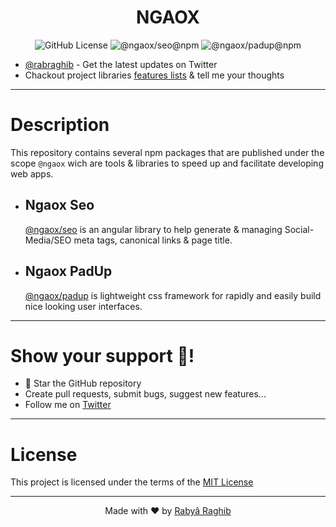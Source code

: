 <h1 align="center">NGAOX</h1>

<p align="center"> 
    <img src="https://img.shields.io/github/license/chaospad/ngaox?style=flat-square" alt="GitHub License"/>
    <img alt="@ngaox/seo@npm" src="https://img.shields.io/npm/v/@ngaox/seo?label=@ngaox/seo&logo=npm&logoColor=red&style=flat-square">
    <img alt="@ngaox/padup@npm" src="https://img.shields.io/npm/v/@ngaox/padup?label=@ngaox/padup&logo=npm&logoColor=red&style=flat-square">
</p>

- [@rabraghib](https://twitter.com/rabraghib) - Get the latest updates on Twitter
- Chackout project libraries [features lists](https://github.com/rabraghib/ngaox/issues/1) & tell me your thoughts

---

# Description

This repository contains several npm packages that are published under the scope `@ngaox` wich are tools & libraries to speed up and facilitate developing web apps.

- ## Ngaox Seo

  [@ngaox/seo](projects/seo#readme) is an angular library to help generate & managing Social-Media/SEO meta tags, canonical links & page title.

- ## Ngaox PadUp
  [@ngaox/padup](projects/padup#readme) is lightweight css framework for rapidly and easily build nice looking user interfaces.

---

# Show your support 🤗!

- 🌟 Star the GitHub repository
- Create pull requests, submit bugs, suggest new features...
- Follow me on [Twitter](https://twitter.com/rabraghib)

---

# License

This project is licensed under the terms of the [MIT License](LICENSE)

---

<p align="center">Made with ❤️ by <a href="https://www.rabraghib.me">Rabyâ Raghib</a></p>
